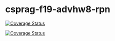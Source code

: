 # csprag-f19-advhw8-rpn


[![Coverage Status](https://coveralls.io/repos/github/vivekh99/csprag-f19-advhw8-rpn/badge.svg)](https://coveralls.io/github/vivekh99/csprag-f19-advhw8-rpn)

[![Coverage Status](https://coveralls.io/repos/github/vivekh99/csprag-f19-advhw8-rpn/badge.svg)](https://coveralls.io/github/vivekh99/csprag-f19-advhw8-rpn)
